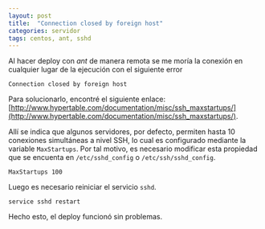 ```yaml
---
layout: post
title:  "Connection closed by foreign host"
categories: servidor
tags: centos, ant, sshd
---
```


Al hacer deploy con *ant* de manera remota se me moría la conexión en cualquier lugar de la ejecución con el siguiente error

```shell
Connection closed by foreign host
```

Para solucionarlo, encontré el siguiente enlace: [http://www.hypertable.com/documentation/misc/ssh_maxstartups/](http://www.hypertable.com/documentation/misc/ssh_maxstartups/).

Allí se indica que algunos servidores, por defecto, permiten hasta 10 conexiones simultáneas a nivel SSH, lo cual es configurado mediante la variable `MaxStartups`. Por tal motivo, es necesario modificar esta propiedad que se encuenta en `/etc/sshd_config` o `/etc/ssh/sshd_config`.

```shell
MaxStartups 100
```

Luego es necesario reiniciar el servicio `sshd`.

```shell
service sshd restart
```

Hecho esto, el deploy funcionó sin problemas.

